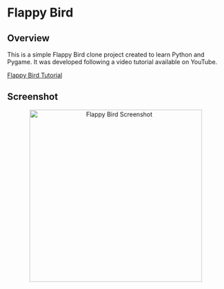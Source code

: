 # Flappy Bird

## Overview

This is a simple Flappy Bird clone project created to learn Python and Pygame. It was developed following a video tutorial available on YouTube.

[Flappy Bird Tutorial](https://www.youtube.com/watch?v=UZg49z76cLw&source_ve_path=MjM4NTE&themeRefresh=1)

## Screenshot

<div align="center">
  <img src="assets/screenshot.png" alt="Flappy Bird Screenshot" width="400"/>
</div>
